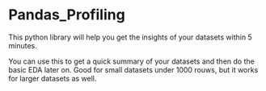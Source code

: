 # Pandas_Profiling
This python library will help you get the insights of your datasets within 5 minutes.

You can use this to get a quick summary of your datasets and then do the basic EDA later on. Good for small datasets under 1000 rouws, but it works for larger datasets as well.

